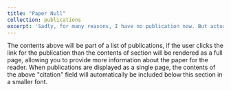 ```yaml
---
title: "Paper Null"
collection: publications
excerpt: 'Sadly, for many reasons, I have no publication now. But actually I have much expericence of LLM, and you can find these projects in my CV. I hope I can have more publications with you!'
---
```


The contents above will be part of a list of publications, if the user clicks the link for the publication than the contents of section will be rendered as a full page, allowing you to provide more information about the paper for the reader. When publications are displayed as a single page, the contents of the above "citation" field will automatically be included below this section in a smaller font.
